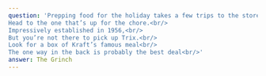 ```yaml
---
question: 'Prepping food for the holiday takes a few trips to the store,<br/>
Head to the one that’s up for the chore.<br/>
Impressively established in 1956,<br/>
But you’re not there to pick up Trix.<br/>
Look for a box of Kraft’s famous meal<br/>
The one way in the back is probably the best deal<br/>'
answer: The Grinch
---
```


